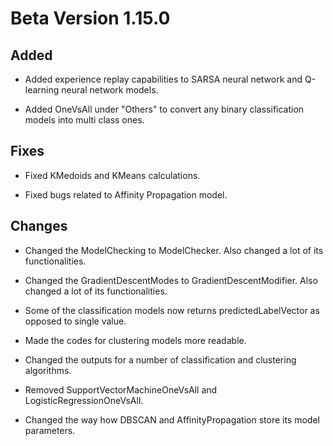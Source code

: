 # Beta Version 1.15.0

## Added

* Added experience replay capabilities to SARSA neural network and Q-learning neural network models.

* Added OneVsAll under "Others" to convert any binary classification models into multi class ones.

## Fixes

* Fixed KMedoids and KMeans calculations.

* Fixed bugs related to Affinity Propagation model. 

## Changes

* Changed the ModelChecking to ModelChecker. Also changed a lot of its functionalities.

* Changed the GradientDescentModes to GradientDescentModifier. Also changed a lot of its functionalities.

* Some of the classification models now returns predictedLabelVector as opposed to single value.

* Made the codes for clustering models more readable.

* Changed the outputs for a number of classification and clustering algorithms. 

* Removed SupportVectorMachineOneVsAll and LogisticRegressionOneVsAll.

* Changed the way how DBSCAN and AffinityPropagation store its model parameters.
